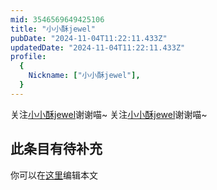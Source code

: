 ```yaml
---
mid: 3546569649425106
title: "小小酥jewel"
pubDate: "2024-11-04T11:22:11.433Z"
updatedDate: "2024-11-04T11:22:11.433Z"
profile:
  {
    Nickname: ["小小酥jewel"],
  }
---
```


关注[小小酥jewel](https://space.bilibili.com/3546569649425106)谢谢喵~ 关注[小小酥jewel](https://space.bilibili.com/3546569649425106)谢谢喵~

## 此条目有待补充
你可以在[这里](https://github.com/Yuhanawa/VTuber.ICU/edit/master/src/content/v/小小酥jewel/index.md)编辑本文
